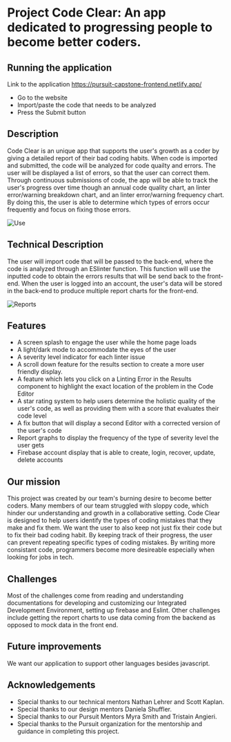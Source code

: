 # Project Code Clear: An app dedicated to progressing people to become better coders.

## Running the application
Link to the application https://pursuit-capstone-frontend.netlify.app/

- Go to the website
- Import/paste the code that needs to be analyzed
- Press the Submit button


## Description

Code Clear is an unique app that supports the user's growth as a coder by giving a detailed report of their bad coding habits. When code is imported and submitted, the code will be analyzed for code quailty and errors. The user will be displayed a list of errors, so that the user can correct them. Through continuous submissions of code, the app will be able to track the user's progress over time though an annual code quality chart, an linter error/warning breakdown chart, and an linter error/warning frequency chart. By doing this, the user is able to determine which types of errors occur frequently and focus on fixing those errors.

![Use](https://media.giphy.com/media/vt7FEIIDOcyeOZtlbp/giphy.gif)

## Technical Description

The user will import code that will be passed to the back-end, where the code is analyzed through an ESlinter function. This function will use the inputted code to obtain the errors results that will be send back to the front-end. When the user is logged into an account, the user's data will be stored in the back-end to produce multiple report charts for the front-end. 

![Reports](https://media.giphy.com/media/ni4JjNQBUUsdWMVixH/giphy.gif)

## Features
- A screen splash to engage the user while the home page loads
- A light/dark mode to accommodate the eyes of the user
- A severity level indicator for each linter issue 
- A scroll down feature for the results section to create a more user friendly display.
- A feature which lets you click on a Linting Error in the Results component to highlight the exact location of the problem in the Code Editor
- A star rating system to help users determine the holistic quality of the user's code, as well as providing them with a score that evaluates their code level
- A fix button that will display a second Editor with a corrected version of the user's code
- Report graphs to display the frequency of the type of severity level the user gets
- Firebase account display that is able to create, login, recover, update, delete accounts

## Our mission 
This project was created by our team's burning desire to become better coders. Many members of our team struggled with sloppy code, which hinder our understanding and growth in a collaborative setting. Code Clear is designed to help users identify the types of coding mistakes that they make and fix them. We want the user to also keep not just fix their code but to fix their bad coding habit. By keeping track of their progress, the user can prevent repeating specific types of coding mistakes. By writing more consistant code, programmers become more desireable especially when looking for jobs in tech.

## Challenges 
Most of the challenges come from reading and understanding documentations for developing and customizing our Integrated Development Environment, setting up firebase and Eslint. Other challenges include getting the report charts to use data coming from the backend as opposed to mock data in the front end.

## Future improvements
We want our application to support other languages besides javascript. 

## Acknowledgements
- Special thanks to our technical mentors Nathan Lehrer and Scott Kaplan.
- Special thanks to our design mentors Daniela Shuffler.
- Special thanks to our Pursuit Mentors Myra Smith and Tristain Angieri.
- Special thanks to the Pursuit organization for the mentorship and guidance in completing this project. 



